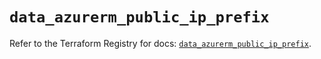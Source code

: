 # `data_azurerm_public_ip_prefix`

Refer to the Terraform Registry for docs: [`data_azurerm_public_ip_prefix`](https://registry.terraform.io/providers/hashicorp/azurerm/3.93.0/docs/data-sources/public_ip_prefix).
